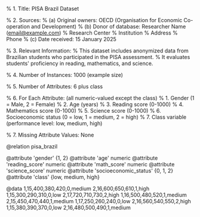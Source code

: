 % 1. Title: PISA Brazil Dataset

% 2. Sources:
%    (a) Original owners: OECD (Organisation for Economic Co-operation and Development)
%    (b) Donor of database: Researcher Name (email@example.com)
%                           Research Center
%                           Institution
%                           Address
%                           Phone
%    (c) Date received: 15 January 2025

% 3. Relevant Information:
%       This dataset includes anonymized data from Brazilian students who participated in the PISA assessment. 
%       It evaluates students' proficiency in reading, mathematics, and science.

% 4. Number of Instances: 1000 (example size)

% 5. Number of Attributes: 6 plus class

% 6. For Each Attribute: (all numeric-valued except the class)
%    1. Gender (1 = Male, 2 = Female)
%    2. Age (years)
%    3. Reading score (0-1000)
%    4. Mathematics score (0-1000)
%    5. Science score (0-1000)
%    6. Socioeconomic status (0 = low, 1 = medium, 2 = high)
%    7. Class variable (performance level: low, medium, high)

% 7. Missing Attribute Values: None

@relation pisa_brazil

@attribute 'gender' {1, 2}
@attribute 'age' numeric
@attribute 'reading_score' numeric
@attribute 'math_score' numeric
@attribute 'science_score' numeric
@attribute 'socioeconomic_status' {0, 1, 2}
@attribute 'class' {low, medium, high}

@data
1,15,400,380,420,0,medium
2,16,600,650,610,1,high
1,15,300,290,310,0,low
2,17,720,710,730,2,high
1,16,500,480,520,1,medium
2,15,450,470,440,1,medium
1,17,250,260,240,0,low
2,16,560,540,550,2,high
1,15,380,390,370,0,low
2,16,480,500,490,1,medium

